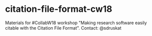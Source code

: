 # citation-file-format-cw18
Materials for #CollabW18 workshop "Making research software easily citable with the Citation File Format". Contact: @sdruskat

